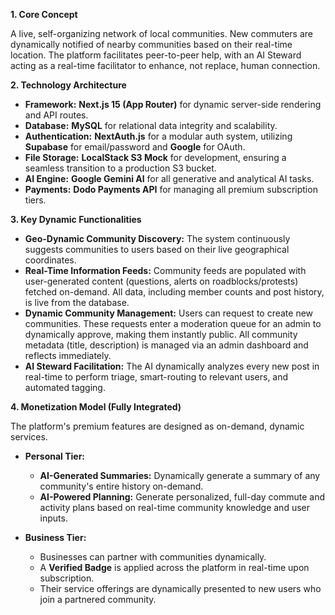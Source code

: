 **1. Core Concept**

A live, self-organizing network of local communities. New commuters are dynamically notified of nearby communities based on their real-time location. The platform facilitates peer-to-peer help, with an AI Steward acting as a real-time facilitator to enhance, not replace, human connection.

**2. Technology Architecture**

* **Framework:** **Next.js 15 (App Router)** for dynamic server-side rendering and API routes.
* **Database:** **MySQL** for relational data integrity and scalability.
* **Authentication:** **NextAuth.js** for a modular auth system, utilizing **Supabase** for email/password and **Google** for OAuth.
* **File Storage:** **LocalStack S3 Mock** for development, ensuring a seamless transition to a production S3 bucket.
* **AI Engine:** **Google Gemini AI** for all generative and analytical AI tasks.
* **Payments:** **Dodo Payments API** for managing all premium subscription tiers.

**3. Key Dynamic Functionalities**

* **Geo-Dynamic Community Discovery:** The system continuously suggests communities to users based on their live geographical coordinates.
* **Real-Time Information Feeds:** Community feeds are populated with user-generated content (questions, alerts on roadblocks/protests) fetched on-demand. All data, including member counts and post history, is live from the database.
* **Dynamic Community Management:** Users can request to create new communities. These requests enter a moderation queue for an admin to dynamically approve, making them instantly public. All community metadata (title, description) is managed via an admin dashboard and reflects immediately.
* **AI Steward Facilitation:** The AI dynamically analyzes every new post in real-time to perform triage, smart-routing to relevant users, and automated tagging.

**4. Monetization Model (Fully Integrated)**

The platform's premium features are designed as on-demand, dynamic services.

* **Personal Tier:**
    * **AI-Generated Summaries:** Dynamically generate a summary of any community's entire history on-demand.
    * **AI-Powered Planning:** Generate personalized, full-day commute and activity plans based on real-time community knowledge and user inputs.

* **Business Tier:**
    * Businesses can partner with communities dynamically.
    * A **Verified Badge** is applied across the platform in real-time upon subscription.
    * Their service offerings are dynamically presented to new users who join a partnered community.